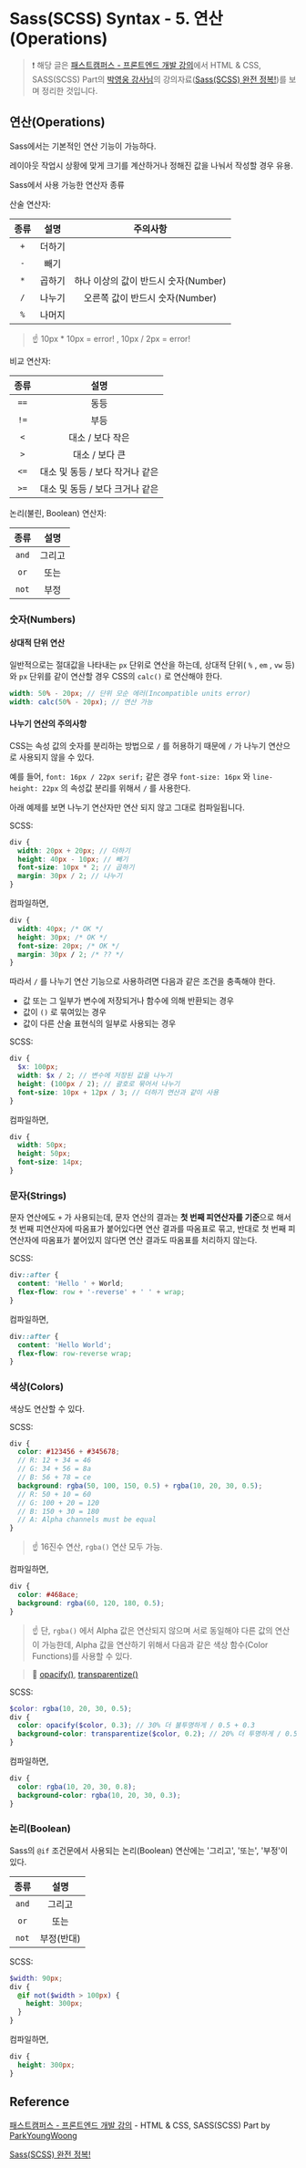 # Sass(SCSS) Syntax - 5. 연산(Operations)

> ❗️ 해당 글은 [패스트캠퍼스 - 프론트엔드 개발 강의](https://www.fastcampus.co.kr/dev_online_react/)에서 HTML & CSS, SASS(SCSS) Part의 [박영웅 강사님](https://github.com/ParkYoungWoong)의 강의자료([Sass(SCSS) 완전 정복!](https://heropy.blog/2018/01/31/sass/))를 보며 정리한 것입니다.

## 연산(Operations)

Sass에서는 기본적인 연산 기능이 가능하다.

레이아웃 작업시 상황에 맞게 크기를 계산하거나 정해진 값을 나눠서 작성할 경우 유용.

Sass에서 사용 가능한 연산자 종류

산술 연산자:

| 종류 |  설명  |               주의사항               |
| :--: | :----: | :----------------------------------: |
| `+`  | 더하기 |                                      |
| `-`  |  빼기  |                                      |
| `*`  | 곱하기 | 하나 이상의 값이 반드시 숫자(Number) |
| `/`  | 나누기 |   오른쪽 값이 반드시 숫자(Number)    |
| `%`  | 나머지 |                                      |

> ☝️ 10px \* 10px = error! , 10px / 2px = error!

비교 연산자:

| 종류 |              설명               |
| :--: | :-----------------------------: |
| `==` |              동등               |
| `!=` |              부등               |
| `<`  |        대소 / 보다 작은         |
| `>`  |         대소 / 보다 큰          |
| `<=` | 대소 및 동등 / 보다 작거나 같은 |
| `>=` | 대소 및 동등 / 보다 크거나 같은 |

논리(불린, Boolean) 연산자:

| 종류  |  설명  |
| :---: | :----: |
| `and` | 그리고 |
| `or`  |  또는  |
| `not` |  부정  |

### 숫자(Numbers)

#### 상대적 단위 연산

일반적으로는 절대값을 나타내는 `px` 단위로 연산을 하는데, 상대적 단위( `%` , `em` , `vw` 등)와 `px` 단위를 같이 연산할 경우 CSS의 `calc()` 로 연산해야 한다.

```scss
width: 50% - 20px; // 단위 모순 에러(Incompatible units error)
width: calc(50% - 20px); // 연산 가능
```

#### 나누기 연산의 주의사항

CSS는 속성 값의 숫자를 분리하는 방법으로 `/` 를 허용하기 때문에 `/` 가 나누기 연산으로 사용되지 않을 수 있다.

예를 들어, `font: 16px / 22px serif;` 같은 경우 `font-size: 16px` 와 `line-height: 22px` 의 속성값 분리를 위해서 `/` 를 사용한다.

아래 예제를 보면 나누기 연산자만 연산 되지 않고 그대로 컴파일됩니다.

SCSS:

```scss
div {
  width: 20px + 20px; // 더하기
  height: 40px - 10px; // 빼기
  font-size: 10px * 2; // 곱하기
  margin: 30px / 2; // 나누기
}
```

컴파일하면,

```css
div {
  width: 40px; /* OK */
  height: 30px; /* OK */
  font-size: 20px; /* OK */
  margin: 30px / 2; /* ?? */
}
```

따라서 `/` 를 나누기 연산 기능으로 사용하려면 다음과 같은 조건을 충족해야 한다.

- 값 또는 그 일부가 변수에 저장되거나 함수에 의해 반환되는 경우
- 값이 `()` 로 묶여있는 경우
- 값이 다른 산술 표현식의 일부로 사용되는 경우

SCSS:

```scss
div {
  $x: 100px;
  width: $x / 2; // 변수에 저장된 값을 나누기
  height: (100px / 2); // 괄호로 묶어서 나누기
  font-size: 10px + 12px / 3; // 더하기 연산과 같이 사용
}
```

컴파일하면,

```css
div {
  width: 50px;
  height: 50px;
  font-size: 14px;
}
```

### 문자(Strings)

문자 연산에도 `+` 가 사용되는데, 문자 연산의 결과는 **첫 번째 피연산자를 기준**으로 해서 첫 번째 피연산자에 따옴표가 붙어있다면 연산 결과를 따옴표로 묶고, 반대로 첫 번째 피연산자에 따옴표가 붙어있지 않다면 연산 결과도 따옴표를 처리하지 않는다.

SCSS:

```scss
div::after {
  content: 'Hello ' + World;
  flex-flow: row + '-reverse' + ' ' + wrap;
}
```

컴파일하면,

```css
div::after {
  content: 'Hello World';
  flex-flow: row-reverse wrap;
}
```

### 색상(Colors)

색상도 연산할 수 있다.

SCSS:

```scss
div {
  color: #123456 + #345678;
  // R: 12 + 34 = 46
  // G: 34 + 56 = 8a
  // B: 56 + 78 = ce
  background: rgba(50, 100, 150, 0.5) + rgba(10, 20, 30, 0.5);
  // R: 50 + 10 = 60
  // G: 100 + 20 = 120
  // B: 150 + 30 = 180
  // A: Alpha channels must be equal
}
```

> ☝️ 16진수 연산, `rgba()` 연산 모두 가능.

컴파일하면,

```scss
div {
  color: #468ace;
  background: rgba(60, 120, 180, 0.5);
}
```

> ☝️ 단, `rgba()` 에서 Alpha 값은 연산되지 않으며 서로 동일해야 다른 값의 연산이 가능한데,
> Alpha 값을 연산하기 위해서 다음과 같은 색상 함수(Color Functions)를 사용할 수 있다.

> 🔗 [opacify()](http://sass-lang.com/documentation/Sass/Script/Functions.html#opacify-instance_method), [transparentize()](http://sass-lang.com/documentation/Sass/Script/Functions.html#transparentize-instance_method)

SCSS:

```scss
$color: rgba(10, 20, 30, 0.5);
div {
  color: opacify($color, 0.3); // 30% 더 불투명하게 / 0.5 + 0.3
  background-color: transparentize($color, 0.2); // 20% 더 투명하게 / 0.5 - 0.2
}
```

컴파일하면,

```css
div {
  color: rgba(10, 20, 30, 0.8);
  background-color: rgba(10, 20, 30, 0.3);
}
```

### 논리(Boolean)

Sass의 `@if` 조건문에서 사용되는 논리(Boolean) 연산에는 '그리고', '또는', '부정'이 있다.

| 종류  |    설명    |
| :---: | :--------: |
| `and` |   그리고   |
| `or`  |    또는    |
| `not` | 부정(반대) |

SCSS:

```scss
$width: 90px;
div {
  @if not($width > 100px) {
    height: 300px;
  }
}
```

컴파일하면,

```css
div {
  height: 300px;
}
```

## Reference

[패스트캠퍼스 - 프론트엔드 개발 강의](https://www.fastcampus.co.kr/dev_online_react/) - HTML & CSS, SASS(SCSS) Part by [ParkYoungWoong](https://github.com/ParkYoungWoong)

[Sass(SCSS) 완전 정복!](https://heropy.blog/2018/01/31/sass/)

